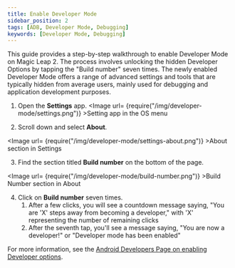 ```yaml
---
title: Enable Developer Mode
sidebar_position: 2
tags: [ADB, Developer Mode, Debugging]
keywords: [Developer Mode, Debugging]
---
```


This guide provides a step-by-step walkthrough to enable Developer Mode on Magic Leap 2. The process involves unlocking the hidden Developer Options by tapping the "Build number" seven times. The newly enabled Developer Mode offers a range of advanced settings and tools that are typically hidden from average users, mainly used for debugging and application development purposes.

1. Open the **Settings** app.
<Image url= {require("/img/developer-mode/settings.png")} >Setting app in the OS menu</Image>

1. Scroll down and select **About**.

<Image url= {require("/img/developer-mode/settings-about.png")} >About section in Settings</Image>

3. Find the section titled **Build number** on the bottom of the page.

<Image url= {require("/img/developer-mode/build-number.png")} >Build Number section in About</Image>

4. Click on **Build number** seven times.
   1. After a few clicks, you will see a countdown message saying, "You are 'X' steps away from becoming a developer," with 'X' representing the number of remaining clicks
   2. After the seventh tap, you'll see a message saying, "You are now a developer!" or "Developer mode has been enabled"

For more information, see the [Android Developers Page on enabling Developer options](https://developer.android.com/studio/debug/dev-options).
